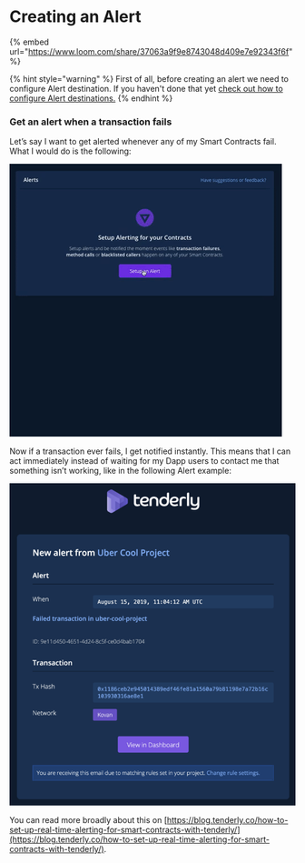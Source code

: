 # Creating an Alert

{% embed url="https://www.loom.com/share/37063a9f9e8743048d409e7e92343f6f" %}

{% hint style="warning" %}
First of all, before creating an alert we need to configure Alert destination. If you haven't done that yet [check out how to configure Alert destinations.](../alerting/alert-targets/configuring-alert-destinations/)
{% endhint %}

### Get an alert when a transaction fails

Let’s say I want to get alerted whenever any of my Smart Contracts fail. What I would do is the following:

![](../../.gitbook/assets/1-cgb4lf9qcz_h-ssu2-cqha.gif)

Now if a transaction ever fails, I get notified instantly. This means that I can act immediately instead of waiting for my Dapp users to contact me that something isn’t working, like in the following Alert example:

![](../../.gitbook/assets/image%20%2825%29.png)

You can read more broadly about this on [https://blog.tenderly.co/how-to-set-up-real-time-alerting-for-smart-contracts-with-tenderly/](https://blog.tenderly.co/how-to-set-up-real-time-alerting-for-smart-contracts-with-tenderly/).

